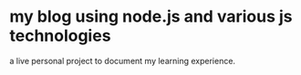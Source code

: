my blog using node.js and various js technologies
=======

a live personal project to document my learning experience.
